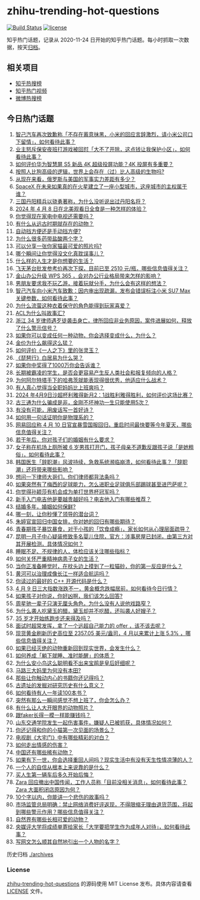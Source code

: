 # zhihu-trending-hot-questions

[![Build Status](https://github.com/justjavac/zhihu-trending-hot-questions/workflows/ci/badge.svg?branch=master)](https://github.com/justjavac/zhihu-trending-hot-questions/actions)
[![license](https://img.shields.io/github/license/justjavac/zhihu-trending-hot-questions)](https://github.com/justjavac/zhihu-trending-hot-questions/blob/master/LICENSE)

知乎热门话题，记录从 2020-11-24
日开始的知乎热门话题。每小时抓取一次数据，按天[归档](./archives)。

## 相关项目

- [知乎热搜榜](https://github.com/justjavac/zhihu-trending-top-search)
- [知乎热门视频](https://github.com/justjavac/zhihu-trending-hot-video)
- [微博热搜榜](https://github.com/justjavac/weibo-trending-hot-search)

## 今日热门话题

<!-- BEGIN -->
<!-- 最后更新时间 Wed Apr 10 2024 04:02:05 GMT+0800 (China Standard Time) -->

1. [智己汽车再次致歉称「不存在蓄意抹黑，小米的回应言辞激烈，请小米公司口下留情」，如何看待此事？](https://www.zhihu.com/question/652381310)
1. [业主怒斥保安夜班打游戏被回怼「大不了开除，这点钱让我保护小区」，如何看待此事？](https://www.zhihu.com/question/652328568)
1. [如何评价华为智慧屏 S5 新品 4K 超级投屏功能？4K 投屏有多重要？](https://www.zhihu.com/question/652270665)
1. [按照人比狗高级的逻辑，世界上会存在（过）比人高级的生物吗?](https://www.zhihu.com/question/652344574)
1. [从现在来看，俄罗斯与美国的军事实力差距有多少？](https://www.zhihu.com/question/651858528)
1. [SpaceX 在未来如果真的在火星建立了一座小型城市，这座城市的主权属于谁？](https://www.zhihu.com/question/652280396)
1. [三国丹阳精兵以骁勇著称，为什么没听说出过丹阳名将？](https://www.zhihu.com/question/652121555)
1. [2024 年 4 月 8 日在北美观看日全食是一种怎样的体验？](https://www.zhihu.com/question/652232271)
1. [你觉得现在家电中电视还需要吗？](https://www.zhihu.com/question/652414616)
1. [有什么从远古时期就存在的动物？](https://www.zhihu.com/question/652416974)
1. [自动挡方便还是手动挡方便?](https://www.zhihu.com/question/645831746)
1. [为什么很多药带盐酸两个字？](https://www.zhihu.com/question/651912355)
1. [可以分享一张你家猫最可爱的照片吗?](https://www.zhihu.com/question/639060743)
1. [哪个瞬间让你觉得没文化真耽误事儿？](https://www.zhihu.com/question/37407915)
1. [什么样的人生才是你想要的生活？](https://www.zhihu.com/question/652299024)
1. [飞天茅台批发参考价再次下探，目前已至 2510 元/瓶，哪些信息值得关注？](https://www.zhihu.com/question/652337120)
1. [金山办公升级 WPS 365 ，会对办公行业格局带来怎样的影响？](https://www.zhihu.com/question/652313024)
1. [男朋友要求我不玩乙游，接着玩就分手，为什么会有这样的想法？](https://www.zhihu.com/question/652202145)
1. [智己汽车向小米汽车致歉：因内审出现疏漏，发布会错误标注小米 SU7 Max 关键参数，如何看待此事？](https://www.zhihu.com/question/652314674)
1. [为什么流萤这种衣着保守的角色能得到玩家喜爱？](https://www.zhihu.com/question/652299900)
1. [ACL为什么叫故事汇?](https://www.zhihu.com/question/646340702)
1. [浙江 34 岁律师遇歹徒袭击身亡，律所回应非业务原因，案件进展如何，释放了什么警示信号？](https://www.zhihu.com/question/652226487)
1. [如果你可以变成任何一种动物，你会选择变成什么，为什么？](https://www.zhihu.com/question/591989648)
1. [金价为什么飙得这么猛？](https://www.zhihu.com/question/649483987)
1. [如何评价《一人之下》里的张灵玉？](https://www.zhihu.com/question/271990547)
1. [《琵琶行》白居易为什么哭？](https://www.zhihu.com/question/583587018)
1. [如果你中奖得了1000万你会告诉谁？](https://www.zhihu.com/question/650973575)
1. [长期被霸凌的学生，是否会更容易产生反人类社会和报复倾向的人格？](https://www.zhihu.com/question/525697837)
1. [为何阿尔特塔手下的哈弗茨就能表现得很优秀，他适应什么战术？](https://www.zhihu.com/question/652040663)
1. [有人真心觉得当全职妈妈比上班爽吗？](https://www.zhihu.com/question/439298328)
1. [2024 年4月9日沙超杯利雅得新月2：1战胜利雅得胜利，如何评价这场比赛？](https://www.zhihu.com/question/652309509)
1. [古三通为什么骗成是非，金刚不坏神功一生只能使用5次？](https://www.zhihu.com/question/649766580)
1. [有没有可能，用废话写一首好诗？](https://www.zhihu.com/question/652241793)
1. [如何用一句话证明你是物理系的？](https://www.zhihu.com/question/380276452)
1. [网易回应称 4 月 10 日官宣暴雪国服回归，重启时间最快要等今年夏天，哪些信息值得关注？](https://www.zhihu.com/question/652327492)
1. [若干年后，你对孩子们的婚姻有什么要求？](https://www.zhihu.com/question/652333414)
1. [女子称在机场上厕所被 6 岁男孩打开门，孩子母亲不道歉反跟孩子说「是她粗俗」，如何看待此事？](https://www.zhihu.com/question/652229954)
1. [韩国医生「辞职潮」风波持续，急救系统濒临崩溃，如何看待此事？「辞职潮」还将带来哪些影响？](https://www.zhihu.com/question/652336676)
1. [想问一下律师大哥们，你们律师都背法条吗？](https://www.zhihu.com/question/652054268)
1. [如果突然有了梅西的足球能力，怎么进职业足球俱乐部踢球甚至进巴萨呢？](https://www.zhihu.com/question/366845701)
1. [你觉得孙颖莎有机会成为单打世界杯冠军吗？](https://www.zhihu.com/question/651720178)
1. [新手入门电吉他是要越贵越好吗？电吉他入门有哪些推荐？](https://www.zhihu.com/question/652186972)
1. [结婚多年，婚姻如何保鲜?](https://www.zhihu.com/question/652333704)
1. [哪一刻，让你秒懂了领导的潜台词？](https://www.zhihu.com/question/651124734)
1. [朱婷官宣回归中国女排，你对她的回归有哪些期待？](https://www.zhihu.com/question/652296887)
1. [青春期孩子暴饮暴食，对于小孩的「饮食成瘾」，家长如何从心理层面疏导？](https://www.zhihu.com/question/649408274)
1. [昆明一月子中心疑装修致多名婴儿住院，官方：涉事房屋已封闭，由第三方对其开展检测，具体情况如何？](https://www.zhihu.com/question/652367405)
1. [睡眠不足、不规律的人，体检应该关注哪些指标？](https://www.zhihu.com/question/649118069)
1. [如何关怀严重精神病患子女的生活？](https://www.zhihu.com/question/649616071)
1. [当你正准备睡觉时，在枕头边上摸到了一粒猫砂，你的第一反应是什么？](https://www.zhihu.com/question/650460781)
1. [黄河可以治理成像长江一样适合航运吗？](https://www.zhihu.com/question/321657155)
1. [你读过的最好的 C++ 开源代码是什么？](https://www.zhihu.com/question/21376384)
1. [4 月 9 日三大指数涨跌不一，黄金概念跌幅居前，如何看待今日行情？](https://www.zhihu.com/question/652322781)
1. [如果孩子对你说，你好凶啊，我们该怎么回答?](https://www.zhihu.com/question/648124074)
1. [周星驰一辈子只演无厘头角色，为什么没有人说他戏路窄？](https://www.zhihu.com/question/646855709)
1. [为什么袭人吃黛玉的醋，黛玉却并不吃醋，还叫袭人好嫂子？](https://www.zhihu.com/question/645000552)
1. [35 岁才开始练跑步还来得及吗？](https://www.zhihu.com/question/650557740)
1. [面试时超常发挥，拿了一个远超自己能力的 offer ，该不该去呢？](https://www.zhihu.com/question/651409494)
1. [现货黄金刷新历史高位至 2357.05 美元/盎司，4 月以来累计上涨 5.3% ，哪些信息值得关注？](https://www.zhihu.com/question/652366711)
1. [如果已经灭绝的动物重新回到现实世界，会发生什么？](https://www.zhihu.com/question/650083653)
1. [如何养成「躺下就睡、准时能醒」的体质？](https://www.zhihu.com/question/648695736)
1. [为什么安小鸟这么聪明看不出来宝鹃是皇后奸细呢？](https://www.zhihu.com/question/338703838)
1. [马路三大妈里为何没有本田?](https://www.zhihu.com/question/618474815)
1. [那些让你触动内心的书籍你还记得吗？](https://www.zhihu.com/question/652328408)
1. [古遗址的发掘对研究历史有什么意义？](https://www.zhihu.com/question/650719744)
1. [如何看待有人一年读100本书？](https://www.zhihu.com/question/652241649)
1. [突然有那么一瞬间感觉不想上班了，你会怎么办？](https://www.zhihu.com/question/652379293)
1. [有什么让人大开眼界的动物照片？](https://www.zhihu.com/question/650084129)
1. [跟faker长得一模一样能赚钱吗？](https://www.zhihu.com/question/650401369)
1. [山东交通学院发生一起伤害事件，嫌疑人已被抓获，具体情况如何？](https://www.zhihu.com/question/652188859)
1. [你还记得和你的小猫第一次见面的场景么？](https://www.zhihu.com/question/650506075)
1. [电视剧《大宅门》中有哪些精彩的对白？](https://www.zhihu.com/question/650328412)
1. [如何走出情感的伤害？](https://www.zhihu.com/question/652298467)
1. [中国还有哪些稀有动物？](https://www.zhihu.com/question/586918805)
1. [如果有下一世，你会选择重回人间吗？现实生活中有没有天生性情凉薄的人？](https://www.zhihu.com/question/650308890)
1. [一个人的自信从根本上来说靠的是什么？](https://www.zhihu.com/question/491729132)
1. [买人生第一辆车后多久开始后悔？](https://www.zhihu.com/question/354985985)
1. [Zara 回应撤出中国传闻，工作人员称「目前没相关消息」，如何看待此事？Zara 大面积闭店原因为何？](https://www.zhihu.com/question/652321642)
1. [10个字以内，你能讲一个悲伤的故事吗？](https://www.zhihu.com/question/652241723)
1. [市场监管总局明确：禁止网络消费好评返现，不得限缩无理由退货范围，将起到哪些警示作用？哪些信息值得关注？](https://www.zhihu.com/question/652353392)
1. [自然界有哪些长相可爱的动物？](https://www.zhihu.com/question/28248719)
1. [央媒评大学将成绩单寄给家长「大学要把学生作为成年人对待」，如何看待此事？](https://www.zhihu.com/question/652369121)
1. [写网文怎么顺其自然地引出一个人物的名字？](https://www.zhihu.com/question/652193170)

<!-- END -->

历史归档 [./archives](./archives)

### License

[zhihu-trending-hot-questions](https://github.com/justjavac/zhihu-trending-hot-questions)
的源码使用 MIT License 发布。具体内容请查看 [LICENSE](./LICENSE) 文件。
